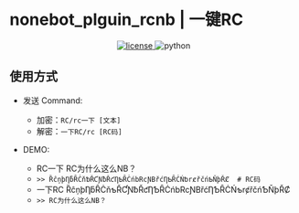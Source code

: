 # nonebot_plguin_rcnb | 一键RC

<p align="center">
  <a href="https://raw.githubusercontent.com/Kyomotoi/nonebot_plugin_rcnb/main/LICENSE">
    <img src="https://img.shields.io/github/license/Kyomotoi/nonebot_plugin_rcnb" alt="license">
  </a>
  <img src="https://img.shields.io/badge/python-3.8+-blue.svg" alt="python">
</p>

## 使用方式

- 发送 Command:
    * 加密：`RC/rc一下 [文本]`
    * 解密：`一下RC/rc [RC码]`

- DEMO:
    * RC一下 RC为什么这么NB？
    * `>> ȐĉņþȠƃȒĊňƅŘƇƝƀŘƈȠƄȒĊńbRcƝBřćȠƄȒĊŃƅrȼřčńƄŇþŘȻ  # RC码`
    * 一下RC ȐĉņþȠƃȒĊňƅŘƇƝƀŘƈȠƄȒĊńbRcƝBřćȠƄȒĊŃƅrȼřčńƄŇþŘȻ
    * `>> RC为什么这么NB？`
